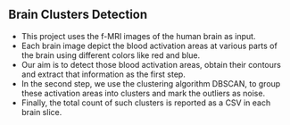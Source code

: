 ## Brain Clusters Detection

- This project uses the f-MRI images of the human brain as input.
- Each brain image depict the blood activation areas at various parts of the brain using different colors like red and blue.
- Our aim is to detect those blood activation areas, obtain their contours and extract that information as the first step.
- In the second step, we use the clustering algorithm DBSCAN, to group these activation areas into clusters and mark the outliers as noise.
- Finally, the total count of such clusters is reported as a CSV in each brain slice.
